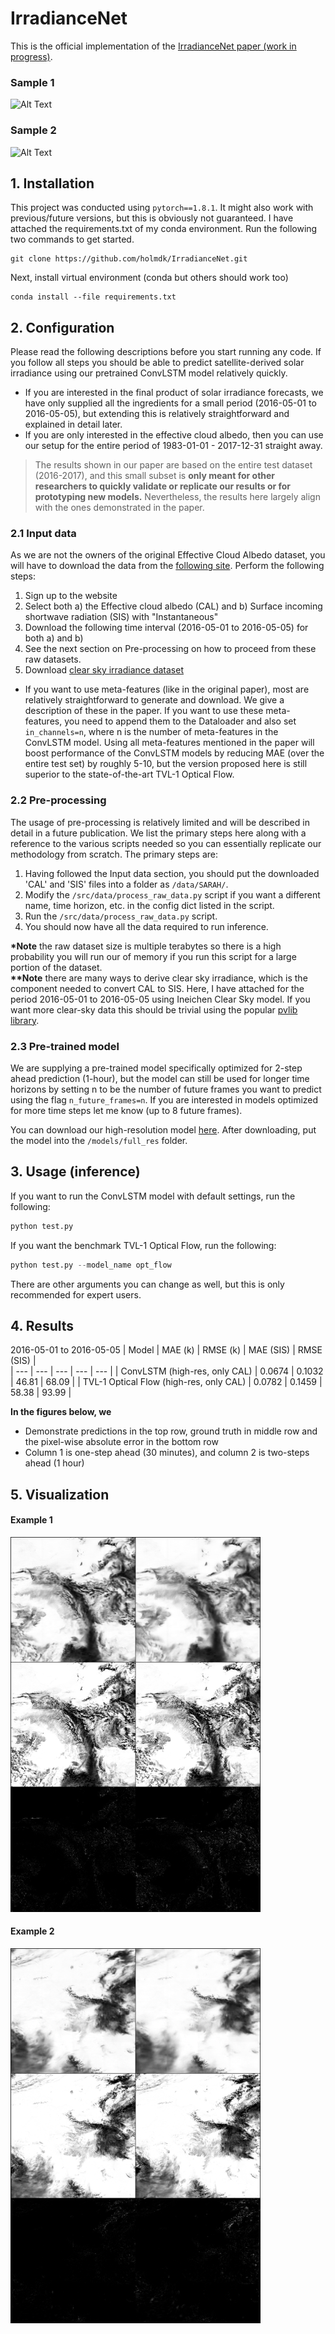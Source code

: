 # IrradianceNet
This is the official implementation of the [IrradianceNet paper (work in progress)]().

### Sample 1
![Alt Text](results/convlstm/video_sample1.gif)

### Sample 2
![Alt Text](results/convlstm/video_sample2.gif)


## 1. Installation
This project was conducted using `pytorch==1.8.1`. It might also work with previous/future versions, but this is obviously not guaranteed.
I have attached the requirements.txt of my conda environment. Run the following two commands to get started.

```
git clone https://github.com/holmdk/IrradianceNet.git
```

Next, install virtual environment (conda but others should work too)
```
conda install --file requirements.txt
```

## 2. Configuration
Please read the following descriptions before you start running any code. If you follow all steps you should be able to predict satellite-derived solar irradiance using our pretrained ConvLSTM model relatively quickly.   
- If you are interested in the final product of solar irradiance forecasts, we have only supplied all the ingredients for a small period (2016-05-01 to 2016-05-05), but extending this is relatively straightforward and explained in detail later. 
- If you are only interested in the effective cloud albedo, then you can use our setup for the entire period of 1983-01-01 - 2017-12-31 straight away.
> The results shown in our paper are based on the entire test dataset (2016-2017), and this small subset is **only meant for other researchers to quickly validate or replicate our results or for prototyping new models.** Nevertheless, the results here largely align with the ones demonstrated in the paper.

### 2.1 Input data
As we are not the owners of the original Effective Cloud Albedo dataset, you will have to download the data from the [following site](https://wui.cmsaf.eu/safira/action/viewDoiDetails?acronym=SARAH_V002_01). Perform the following steps:
1. Sign up to the website
2. Select both a) the Effective cloud albedo (CAL) and b) Surface incoming shortwave radiation (SIS) with  "Instantaneous" 
3. Download the following time interval (2016-05-01 to 2016-05-05) for both a) and b)
4. See the next section on Pre-processing on how to proceed from these raw datasets.
5. Download [clear sky irradiance dataset](https://drive.google.com/file/d/16__58FmYl31wxuwcUcvS9Z52Zrex8YcT/view?usp=sharing)

- If you want to use meta-features (like in the original paper), most are relatively straightforward to generate and download. We give a description of these in the paper. If you want to use these meta-features, you need to append them to the Dataloader and also set `in_channels=n`, where n is the number of meta-features in the ConvLSTM model. Using all meta-features mentioned in the paper will boost performance of the ConvLSTM models by reducing MAE (over the entire test set) by roughly 5-10, but the version proposed here is still superior to the state-of-the-art TVL-1 Optical Flow. 


### 2.2 Pre-processing
The usage of pre-processing is relatively limited and will be described in detail in a future publication. We list the primary steps here along with a reference to the various scripts needed so you can essentially replicate our methodology from scratch. The primary steps are:
1. Having followed the Input data section, you should put the downloaded 'CAL' and 'SIS' files into a folder as `/data/SARAH/`.
2. Modify the `/src/data/process_raw_data.py` script if you want a different name, time horizon, etc. in the config dict listed in the script.
3. Run the `/src/data/process_raw_data.py` script.
4. You should now have all the data required to run inference.  

__\*Note__ the raw dataset size is multiple terabytes so there is a high probability you will run our of memory if you run this script for a large portion of the dataset.  
__\*\*Note__ there are many ways to derive clear sky irradiance, which is the component needed to convert CAL to SIS. Here, I have attached for the period 2016-05-01 to 2016-05-05 using Ineichen Clear Sky model. If you want more clear-sky data this should be trivial using the popular [pvlib library](https://pvlib-python.readthedocs.io/en/stable/).

### 2.3 Pre-trained model
We are supplying a pre-trained model specifically optimized for 2-step ahead prediction (1-hour), but the model can still be used for longer time horizons by setting n to be the number of future frames you want to predict using the flag `n_future_frames=n`. If you are interested in models optimized for more time steps let me know (up to 8 future frames).  

You can download our high-resolution model [here](https://drive.google.com/file/d/1fAbgjOavED_BArz00gzoLnp0KXXujGyf/view?usp=sharing). After downloading, put the model into the `/models/full_res` folder.


## 3. Usage (inference)

If you want to run the ConvLSTM model with default settings, run the following:

```python 
python test.py
```

If you want the benchmark TVL-1 Optical Flow, run the following:

```python 
python test.py --model_name opt_flow
```

There are other arguments you can change as well, but this is only recommended for expert users.


## 4. Results

2016-05-01 to 2016-05-05
| Model | MAE (k) |  RMSE (k)  |   MAE (SIS) |  RMSE (SIS)  |  
| --- | --- | --- | --- | --- |
| ConvLSTM (high-res, only CAL) | 0.0674 | 0.1032 |  46.81  | 68.09 | 
| TVL-1 Optical Flow (high-res, only CAL) | 0.0782 | 0.1459 | 58.38 | 93.99 |


**In the figures below, we**
- Demonstrate predictions in the top row, ground truth in middle row and the pixel-wise absolute error in the bottom row
- Column 1 is one-step ahead (30 minutes), and column 2 is two-steps ahead (1 hour)

## 5. Visualization

#### Example 1
<img src="/results/convlstm/batch_0006.png" alt="drawing" width="400"/>

#### Example 2
<img src="/results/convlstm/batch_0008.png" alt="drawing" width="400"/>
